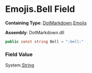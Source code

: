 # Emojis\.Bell Field

**Containing Type**: [DotMarkdown](../../README.md)\.[Emojis](../README.md)

**Assembly**: DotMarkdown\.dll

```csharp
public const string Bell = ":bell:"
```

### Field Value

System\.[String](https://docs.microsoft.com/en-us/dotnet/api/system.string)